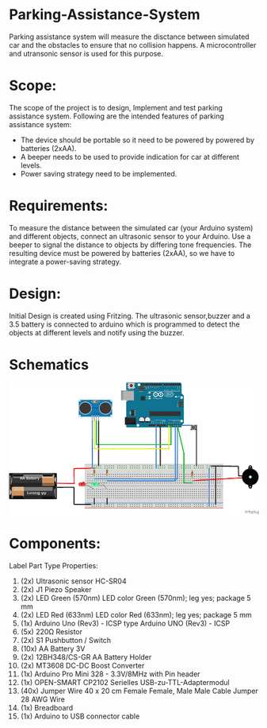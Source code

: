 # Parking-Assistance-System
Parking assistance system will measure the disctance between simulated car and the obstacles to ensure that no collision happens. A microcontroller and utransonic sensor is used for this purpose.

# Scope:
The scope of the project is to design, Implement and test parking assistance system. Following are the intended features of parking assistance system:
*	The device should be portable so it need to be powered by powered by batteries (2xAA). 
*	A beeper needs to be used to provide indication for car at different levels.
*	Power saving strategy need to be implemented. 

# Requirements:
To measure the distance between the simulated car (your Arduino system) and different objects, connect an ultrasonic sensor to your Arduino. Use a beeper to signal the distance to objects by differing tone frequencies. The resulting device must be powered by batteries (2xAA), so we have to integrate a power-saving strategy.

# Design:
Initial Design is created using Fritzing. The ultrasonic sensor,buzzer and a 3.5 battery is connected to arduino which is programmed to detect the objects at different levels and notify using the buzzer.
# Schematics
![Hardware-Design](https://github.com/zuhadmahmood/Parking-Assistance-System/blob/a9ecaa54b2dcd59a5a30f52fa36003a6b9d7365b/Images/Scmentics.png)

# Components:
Label	Part Type	Properties:
1. (2x) Ultrasonic sensor HC-SR04
1. (2x) J1	Piezo Speaker	
1. (2x) LED	Green (570nm) LED	color Green (570nm); leg yes; package 5 mm
1. (2x) LED	Red (633nm) LED	color Red (633nm); leg yes; package 5 mm
1. (1x) Arduino Uno (Rev3) - ICSP	type Arduino UNO (Rev3) - ICSP
1. (5x) 220Ω Resistor	
1. (2x) S1	Pushbutton / Switch	
1. (10x) AA Battery 3V 
1. (2x) 12BH348/CS-GR AA Battery Holder
1. (2x) MT3608 DC-DC Boost Converter 
1. (1x) Arduino Pro Mini 328 - 3.3V/8MHz with Pin header 
1. (1x) OPEN-SMART CP2102 Serielles USB-zu-TTL-Adaptermodul
1. (40x) Jumper Wire 40 x 20 cm Female Female, Male Male Cable Jumper 28 AWG Wire
1. (1x) Breadboard
1. (1x) Arduino to USB connector cable

